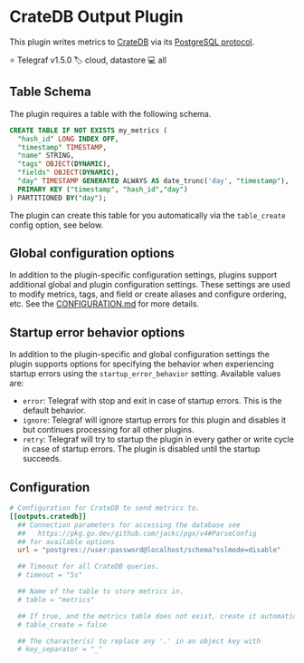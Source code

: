 # CrateDB Output Plugin

This plugin writes metrics to [CrateDB][cratedb] via its
[PostgreSQL protocol][psql_protocol].

⭐ Telegraf v1.5.0
🏷️ cloud, datastore
💻 all

[cratedb]: https://crate.io/
[psql_protocol]: https://crate.io/docs/crate/reference/protocols/postgres.html

## Table Schema

The plugin requires a table with the following schema.

```sql
CREATE TABLE IF NOT EXISTS my_metrics (
  "hash_id" LONG INDEX OFF,
  "timestamp" TIMESTAMP,
  "name" STRING,
  "tags" OBJECT(DYNAMIC),
  "fields" OBJECT(DYNAMIC),
  "day" TIMESTAMP GENERATED ALWAYS AS date_trunc('day', "timestamp"),
  PRIMARY KEY ("timestamp", "hash_id","day")
) PARTITIONED BY("day");
```

The plugin can create this table for you automatically via the `table_create`
config option, see below.

## Global configuration options <!-- @/docs/includes/plugin_config.md -->

In addition to the plugin-specific configuration settings, plugins support
additional global and plugin configuration settings. These settings are used to
modify metrics, tags, and field or create aliases and configure ordering, etc.
See the [CONFIGURATION.md][CONFIGURATION.md] for more details.

[CONFIGURATION.md]: ../../../docs/CONFIGURATION.md#plugins

## Startup error behavior options <!-- @/docs/includes/startup_error_behavior.md -->

In addition to the plugin-specific and global configuration settings the plugin
supports options for specifying the behavior when experiencing startup errors
using the `startup_error_behavior` setting. Available values are:

- `error`:  Telegraf with stop and exit in case of startup errors. This is the
            default behavior.
- `ignore`: Telegraf will ignore startup errors for this plugin and disables it
            but continues processing for all other plugins.
- `retry`:  Telegraf will try to startup the plugin in every gather or write
            cycle in case of startup errors. The plugin is disabled until
            the startup succeeds.

## Configuration

```toml @sample.conf
# Configuration for CrateDB to send metrics to.
[[outputs.cratedb]]
  ## Connection parameters for accessing the database see
  ##   https://pkg.go.dev/github.com/jackc/pgx/v4#ParseConfig
  ## for available options
  url = "postgres://user:password@localhost/schema?sslmode=disable"

  ## Timeout for all CrateDB queries.
  # timeout = "5s"

  ## Name of the table to store metrics in.
  # table = "metrics"

  ## If true, and the metrics table does not exist, create it automatically.
  # table_create = false

  ## The character(s) to replace any '.' in an object key with
  # key_separator = "_"
```
